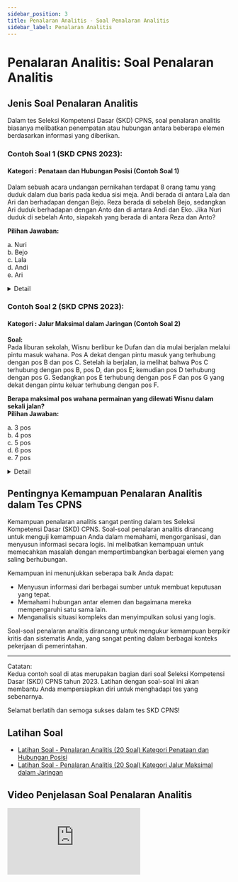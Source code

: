```yaml
---
sidebar_position: 3
title: Penalaran Analitis - Soal Penalaran Analitis
sidebar_label: Penalaran Analitis
---
```


# Penalaran Analitis: Soal Penalaran Analitis

## Jenis Soal Penalaran Analitis

Dalam tes Seleksi Kompetensi Dasar (SKD) CPNS, soal penalaran analitis biasanya melibatkan penempatan atau hubungan antara beberapa elemen berdasarkan informasi yang diberikan.

### Contoh Soal 1 (SKD CPNS 2023):

#### Kategori : Penataan dan Hubungan Posisi (Contoh Soal 1)

Dalam sebuah acara undangan pernikahan terdapat 8 orang tamu yang duduk dalam dua baris pada kedua sisi meja. Andi berada di antara Lala dan Ari dan berhadapan dengan Bejo. Reza berada di sebelah Bejo, sedangkan Ari duduk berhadapan dengan Anto dan di antara Andi dan Eko. Jika Nuri duduk di sebelah Anto, siapakah yang berada di antara Reza dan Anto?

**Pilihan Jawaban:**

a. Nuri  
b. Bejo  
c. Lala  
d. Andi  
e. Ari

<details>
<summary>Detail</summary>

**Penjelasan:**

1. **Informasi yang Diberikan:**

   - Andi berada di antara Lala dan Ari dan berhadapan dengan Bejo.
   - Reza berada di sebelah Bejo.
   - Ari duduk berhadapan dengan Anto dan di antara Andi dan Eko.
   - Nuri duduk di sebelah Anto.

2. **Penyusunan Posisi:**

   - **Menentukan Posisi Andi dan Bejo:**

     - Andi berada di antara Lala dan Ari dan berhadapan dengan Bejo. Jadi, Bejo harus berada di sisi meja yang berhadapan dengan Andi.

   - **Menentukan Posisi Ari dan Eko:**

     - Ari duduk di antara Andi dan Eko dan berhadapan dengan Anto. Ini berarti Ari dan Eko berada di satu sisi meja, sementara Anto di sisi berhadapan.

   - **Menentukan Posisi Reza dan Nuri:**

     - Reza berada di sebelah Bejo, sehingga posisinya berdekatan dengan Bejo.
     - Nuri duduk di sebelah Anto, sehingga Nuri juga berada di sisi meja yang sama dengan Anto.

   - **Menyusun Semua Informasi:**
     - Posisi meja dibagi menjadi dua sisi yang berhadapan. Andi dan Bejo berada di sisi yang berlawanan. Reza duduk di sebelah Bejo, dan Nuri di sebelah Anto. Dengan penempatan ini, kita bisa menyimpulkan bahwa Bejo adalah orang yang berada di antara Reza dan Anto, karena Reza dan Bejo berdekatan, dan Anto berada di sisi meja yang berlawanan.

   **Jawaban yang benar adalah:** **b. Bejo**

</details>

### Contoh Soal 2 (SKD CPNS 2023):

#### Kategori : Jalur Maksimal dalam Jaringan (Contoh Soal 2)

**Soal:**  
Pada liburan sekolah, Wisnu berlibur ke Dufan dan dia mulai berjalan melalui pintu masuk wahana. Pos A dekat dengan pintu masuk yang terhubung dengan pos B dan pos C. Setelah ia berjalan, ia melihat bahwa Pos C terhubung dengan pos B, pos D, dan pos E; kemudian pos D terhubung dengan pos G. Sedangkan pos E terhubung dengan pos F dan pos G yang dekat dengan pintu keluar terhubung dengan pos F.

**Berapa maksimal pos wahana permainan yang dilewati Wisnu dalam sekali jalan?**  
**Pilihan Jawaban:**

a. 3 pos  
b. 4 pos  
c. 5 pos  
d. 6 pos  
e. 7 pos

<details>
<summary>Detail</summary>

**Penjelasan:**

1. **Menganalisis Hubungan Pos:**

   - Pos A terhubung dengan pos B dan pos C.
   - Pos C terhubung dengan pos B, pos D, dan pos E.
   - Pos D terhubung dengan pos G.
   - Pos E terhubung dengan pos F dan pos G.
   - Pos G terhubung dengan pos F, dan pos G dekat dengan pintu keluar.

2. **Menentukan Jalur Maksimal:**

   - Dari Pos A, Wisnu dapat pergi ke Pos C, Pos D, Pos G, dan Pos E.
   - Dari Pos E, Wisnu dapat menuju Pos F.
   - Pos G dan Pos F adalah pos yang terhubung dan Pos G adalah pos dekat pintu keluar.

   Jalur yang mungkin:

   - A → C → D → G → F
   - A → C → E → F
   - A → C → D → G

   Dengan analisis ini, Wisnu bisa melewati hingga 6 pos wahana permainan dalam sekali jalan, yaitu Pos A, Pos C, Pos D, Pos G, Pos F.

   **Jawaban yang benar adalah:** **d. 6 pos**

</details>

## Pentingnya Kemampuan Penalaran Analitis dalam Tes CPNS

Kemampuan penalaran analitis sangat penting dalam tes Seleksi Kompetensi Dasar (SKD) CPNS. Soal-soal penalaran analitis dirancang untuk menguji kemampuan Anda dalam memahami, mengorganisasi, dan menyusun informasi secara logis. Ini melibatkan kemampuan untuk memecahkan masalah dengan mempertimbangkan berbagai elemen yang saling berhubungan.

Kemampuan ini menunjukkan seberapa baik Anda dapat:

- Menyusun informasi dari berbagai sumber untuk membuat keputusan yang tepat.
- Memahami hubungan antar elemen dan bagaimana mereka mempengaruhi satu sama lain.
- Menganalisis situasi kompleks dan menyimpulkan solusi yang logis.

Soal-soal penalaran analitis dirancang untuk mengukur kemampuan berpikir kritis dan sistematis Anda, yang sangat penting dalam berbagai konteks pekerjaan di pemerintahan.

---
Catatan:  
Kedua contoh soal di atas merupakan bagian dari soal Seleksi Kompetensi Dasar (SKD) CPNS tahun 2023. Latihan dengan soal-soal ini akan membantu Anda mempersiapkan diri untuk menghadapi tes yang sebenarnya.

Selamat berlatih dan semoga sukses dalam tes SKD CPNS!

## Latihan Soal

- [Latihan Soal - Penalaran Analitis (20 Soal) Kategori Penataan dan Hubungan Posisi](/ringkasan-skd-cpns/docs/latihan-soal/soal-verbal/latihan-soal-penalaran-analitis)
- [Latihan Soal - Penalaran Analitis (20 Soal) Kategori Jalur Maksimal dalam Jaringan](/ringkasan-skd-cpns/docs/latihan-soal/soal-verbal/latihan-soal-penalaran-anlistis-jalur)

## Video Penjelasan Soal Penalaran Analitis

<div style={{ position: 'relative', paddingBottom: '56.25%', height: 0, overflow: 'hidden', maxWidth: '100%', height: 'auto' }}>
  <iframe 
    style={{ position: 'absolute', top: 0, left: 0, width: '100%', height: '100%' }} 
    src="https://www.youtube.com/embed/Kamb7N3XnNE" 
    title="YouTube video player" 
    frameBorder="0" 
    allow="accelerometer; autoplay; clipboard-write; encrypted-media; gyroscope; picture-in-picture" 
    allowFullScreen
  />
</div>


